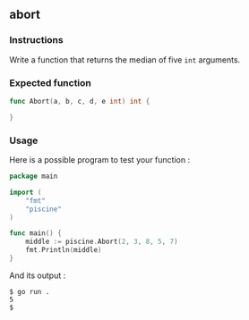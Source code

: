 ## abort

### Instructions

Write a function that returns the median of five `int` arguments.

### Expected function

```go
func Abort(a, b, c, d, e int) int {

}
```

### Usage

Here is a possible program to test your function :

```go
package main

import (
	"fmt"
	"piscine"
)

func main() {
	middle := piscine.Abort(2, 3, 8, 5, 7)
	fmt.Println(middle)
}
```

And its output :

```console
$ go run .
5
$
```
